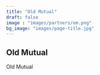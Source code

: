 ```yaml
---
title: "Old Mutual"
draft: false
image : "images/partners/om.png"
bg_image: "images/page-title.jpg"
---
```


## Old Mutual 

Old Mutual